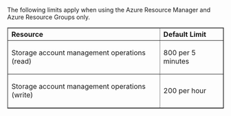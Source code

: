 The following limits apply when using the Azure Resource Manager and Azure Resource Groups only.

<table cellspacing="0" border="1">
<tr>
   <th align="left" valign="middle">Resource</th>
   <th align="left" valign="middle">Default Limit</th>
</tr>
<tr>
   <td valign="middle"><p>Storage account management operations (read)</p></td>
   <td valign="middle"><p>800 per 5 minutes</p></td>
</tr>
<tr>
   <td valign="middle"><p>Storage account management operations (write)</p></td>
   <td valign="middle"><p>200 per hour</p></td>
</tr>
</table>